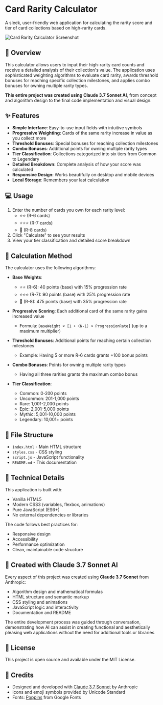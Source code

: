 # Card Rarity Calculator

A sleek, user-friendly web application for calculating the rarity score and tier of card collections based on high-rarity cards.

![Card Rarity Calculator Screenshot](https://via.placeholder.com/800x450.png?text=Card+Rarity+Calculator)

## 🌟 Overview

This calculator allows users to input their high-rarity card counts and receive a detailed analysis of their collection's value. The application uses sophisticated weighting algorithms to evaluate card rarity, awards threshold bonuses for reaching specific collection milestones, and applies combo bonuses for owning multiple rarity types.

**This entire project was created using Claude 3.7 Sonnet AI**, from concept and algorithm design to the final code implementation and visual design.

## ✨ Features

- **Simple Interface**: Easy-to-use input fields with intuitive symbols
- **Progressive Weighting**: Cards of the same rarity increase in value as you collect more
- **Threshold Bonuses**: Special bonuses for reaching collection milestones
- **Combo Bonuses**: Additional points for owning multiple rarity types
- **Tier Classification**: Collections categorized into six tiers from Common to Legendary
- **Detailed Breakdown**: Complete analysis of how your score was calculated
- **Responsive Design**: Works beautifully on desktop and mobile devices
- **Local Storage**: Remembers your last calculation

## 💻 Usage

1. Enter the number of cards you own for each rarity level:
   - ⭐⭐ (R-6 cards)
   - ⭐⭐⭐ (R-7 cards)
   - 👑 (R-8 cards)
2. Click "Calculate" to see your results
3. View your tier classification and detailed score breakdown

## 🧮 Calculation Method

The calculator uses the following algorithms:

- **Base Weights**:
  - ⭐⭐ (R-6): 40 points (base) with 15% progression rate
  - ⭐⭐⭐ (R-7): 90 points (base) with 25% progression rate
  - 👑 (R-8): 475 points (base) with 35% progression rate

- **Progressive Scoring**: Each additional card of the same rarity gains increased value
  - Formula: `BaseWeight × [1 + (N-1) × ProgressionRate]` (up to a maximum multiplier)

- **Threshold Bonuses**: Additional points for reaching certain collection milestones
  - Example: Having 5 or more R-6 cards grants +100 bonus points

- **Combo Bonuses**: Points for owning multiple rarity types
  - Having all three rarities grants the maximum combo bonus

- **Tier Classification**:
  - Common: 0-200 points
  - Uncommon: 201-1,000 points
  - Rare: 1,001-2,000 points
  - Epic: 2,001-5,000 points
  - Mythic: 5,001-10,000 points
  - Legendary: 10,001+ points

## 📁 File Structure

- `index.html` - Main HTML structure
- `styles.css` - CSS styling
- `script.js` - JavaScript functionality
- `README.md` - This documentation

## 🔧 Technical Details

This application is built with:
- Vanilla HTML5
- Modern CSS3 (variables, flexbox, animations)
- Pure JavaScript (ES6+)
- No external dependencies or libraries

The code follows best practices for:
- Responsive design
- Accessibility
- Performance optimization
- Clean, maintainable code structure

## 🤖 Created with Claude 3.7 Sonnet AI

Every aspect of this project was created using **Claude 3.7 Sonnet** from Anthropic:

- Algorithm design and mathematical formulas
- HTML structure and semantic markup
- CSS styling and animations
- JavaScript logic and interactivity
- Documentation and README

The entire development process was guided through conversation, demonstrating how AI can assist in creating functional and aesthetically pleasing web applications without the need for additional tools or libraries.

## 📝 License

This project is open source and available under the MIT License.

## 🙏 Credits

- Designed and developed with [Claude 3.7 Sonnet](https://www.anthropic.com/claude) by Anthropic
- Icons and emoji symbols provided by Unicode Standard
- Fonts: [Poppins](https://fonts.google.com/specimen/Poppins) from Google Fonts